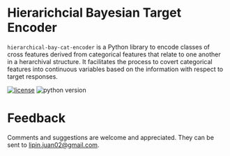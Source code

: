 
# Hierarichcial Bayesian Target Encoder
`hierarchical-bay-cat-encoder` is a Python library to encode classes of cross features derived from categorical features that relate to one another in a herarchival structure. It facilitates the process to covert categorical features into continuous variables based on the information with respect to target responses.



[![license](https://img.shields.io/badge/license-MIT-blue.svg)](/LICENSE)
![python version](https://img.shields.io/badge/python-3.6%2C3.7%2C3.8-blue?logo=python)




# Feedback
Comments and suggestions are welcome and appreciated. They can be sent to
lipin.juan02@gmail.com.

